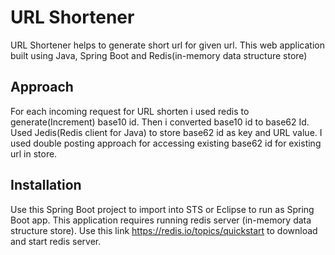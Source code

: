 # URL Shortener 

URL Shortener helps to generate short url for given url. 
This web application built using Java, Spring Boot and Redis(in-memory data structure store)

## Approach

For each incoming request for URL shorten i used redis to generate(Increment) base10 id. Then i converted base10 id to base62 Id. 
Used Jedis(Redis client for Java) to store base62 id as key and URL value. I used double posting approach for accessing existing base62 id for existing url in store. 

## Installation

Use this Spring Boot project to import into STS or Eclipse to run as Spring Boot app.
This application requires running redis server (in-memory data structure store). Use this link https://redis.io/topics/quickstart to download and start redis server.